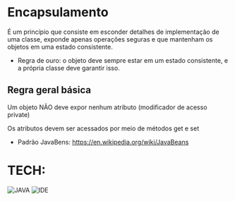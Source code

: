 # Encapsulamento

É um princípio que consiste em esconder detalhes de implementação de uma classe, exponde apenas operações seguras e que mantenham os objetos em uma estado consistente.

* Regra de ouro: o objeto deve sempre estar em um estado consistente, e a própria classe deve garantir isso.

## Regra geral básica

Um objeto NÃO deve expor nenhum atributo (modificador de acesso private)

Os atributos devem ser acessados por meio de métodos get e set

* Padrão JavaBens: https://en.wikipedia.org/wiki/JavaBeans

# TECH:

![JAVA](https://i.ibb.co/Xkf17zS/java.png)
![IDE](https://i.ibb.co/njMWJXP/eclipse-icon-1-3778a4cbe978d8dfd73c091706e26aa6c57c65aa-removebg-preview.png)
